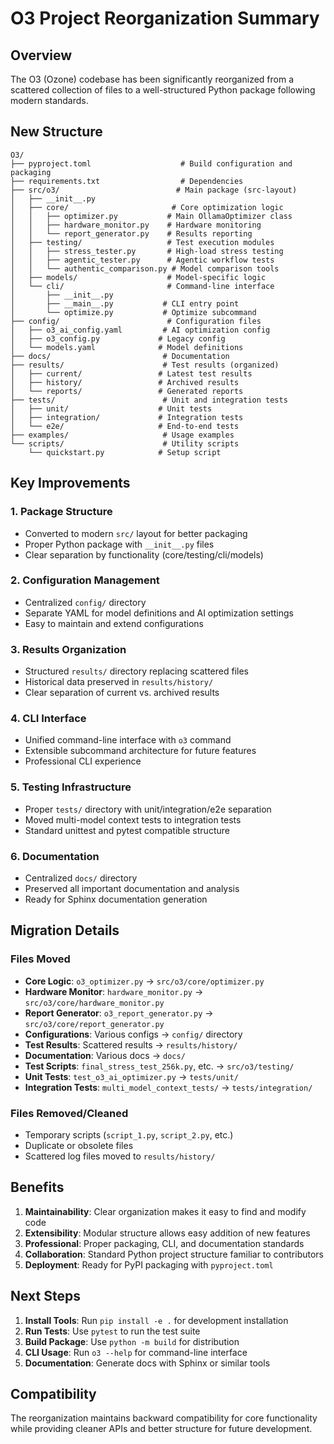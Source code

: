 # O3 Project Reorganization Summary

## Overview
The O3 (Ozone) codebase has been significantly reorganized from a scattered collection of files to a well-structured Python package following modern standards.

## New Structure

```
O3/
├── pyproject.toml                    # Build configuration and packaging
├── requirements.txt                  # Dependencies
├── src/o3/                          # Main package (src-layout)
│   ├── __init__.py
│   ├── core/                       # Core optimization logic
│   │   ├── optimizer.py           # Main OllamaOptimizer class
│   │   ├── hardware_monitor.py    # Hardware monitoring
│   │   └── report_generator.py    # Results reporting
│   ├── testing/                   # Test execution modules
│   │   ├── stress_tester.py       # High-load stress testing
│   │   ├── agentic_tester.py      # Agentic workflow tests
│   │   └── authentic_comparison.py # Model comparison tools
│   ├── models/                    # Model-specific logic
│   └── cli/                       # Command-line interface
│       ├── __init__.py
│       ├── __main__.py           # CLI entry point
│       └── optimize.py           # Optimize subcommand
├── config/                        # Configuration files
│   ├── o3_ai_config.yaml         # AI optimization config
│   ├── o3_config.py             # Legacy config
│   └── models.yaml              # Model definitions
├── docs/                         # Documentation
├── results/                      # Test results (organized)
│   ├── current/                 # Latest test results
│   ├── history/                 # Archived results
│   └── reports/                 # Generated reports
├── tests/                        # Unit and integration tests
│   ├── unit/                    # Unit tests
│   ├── integration/             # Integration tests
│   └── e2e/                     # End-to-end tests
├── examples/                     # Usage examples
└── scripts/                      # Utility scripts
    └── quickstart.py            # Setup script
```

## Key Improvements

### 1. **Package Structure**
- Converted to modern `src/` layout for better packaging
- Proper Python package with `__init__.py` files
- Clear separation by functionality (core/testing/cli/models)

### 2. **Configuration Management**
- Centralized `config/` directory
- Separate YAML for model definitions and AI optimization settings
- Easy to maintain and extend configurations

### 3. **Results Organization**
- Structured `results/` directory replacing scattered files
- Historical data preserved in `results/history/`
- Clear separation of current vs. archived results

### 4. **CLI Interface**
- Unified command-line interface with `o3` command
- Extensible subcommand architecture for future features
- Professional CLI experience

### 5. **Testing Infrastructure**
- Proper `tests/` directory with unit/integration/e2e separation
- Moved multi-model context tests to integration tests
- Standard unittest and pytest compatible structure

### 6. **Documentation**
- Centralized `docs/` directory
- Preserved all important documentation and analysis
- Ready for Sphinx documentation generation

## Migration Details

### Files Moved
- **Core Logic**: `o3_optimizer.py` → `src/o3/core/optimizer.py`
- **Hardware Monitor**: `hardware_monitor.py` → `src/o3/core/hardware_monitor.py`
- **Report Generator**: `o3_report_generator.py` → `src/o3/core/report_generator.py`
- **Configurations**: Various configs → `config/` directory
- **Test Results**: Scattered results → `results/history/`
- **Documentation**: Various docs → `docs/`
- **Test Scripts**: `final_stress_test_256k.py`, etc. → `src/o3/testing/`
- **Unit Tests**: `test_o3_ai_optimizer.py` → `tests/unit/`
- **Integration Tests**: `multi_model_context_tests/` → `tests/integration/`

### Files Removed/Cleaned
- Temporary scripts (`script_1.py`, `script_2.py`, etc.)
- Duplicate or obsolete files
- Scattered log files moved to `results/history/`

## Benefits

1. **Maintainability**: Clear organization makes it easy to find and modify code
2. **Extensibility**: Modular structure allows easy addition of new features
3. **Professional**: Proper packaging, CLI, and documentation standards
4. **Collaboration**: Standard Python project structure familiar to contributors
5. **Deployment**: Ready for PyPI packaging with `pyproject.toml`

## Next Steps

1. **Install Tools**: Run `pip install -e .` for development installation
2. **Run Tests**: Use `pytest` to run the test suite
3. **Build Package**: Use `python -m build` for distribution
4. **CLI Usage**: Run `o3 --help` for command-line interface
5. **Documentation**: Generate docs with Sphinx or similar tools

## Compatibility

The reorganization maintains backward compatibility for core functionality while providing cleaner APIs and better structure for future development.
